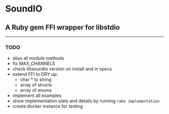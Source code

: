# SoundIO

## A Ruby gem FFI wrapper for libstdio

---

### TODO

- alias all module methods
- fix MAX_CHANNELS
- check libsoundio version on install and in specs
- extend FFI to DRY up:
  - char * to string
  - array of structs
  - array of enums
- implement all examples
- show implementation stats and details by running `rake implementation`
- create docker instance for testing
